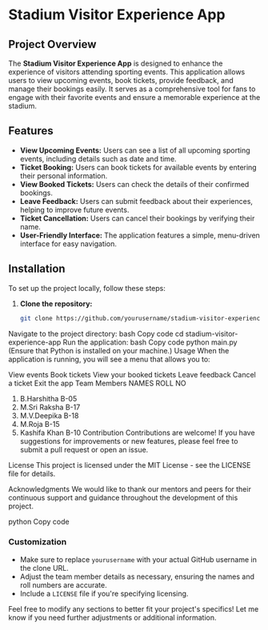 # Stadium Visitor Experience App

## Project Overview

The **Stadium Visitor Experience App** is designed to enhance the experience of visitors attending sporting events. This application allows users to view upcoming events, book tickets, provide feedback, and manage their bookings easily. It serves as a comprehensive tool for fans to engage with their favorite events and ensure a memorable experience at the stadium.

## Features

- **View Upcoming Events:** Users can see a list of all upcoming sporting events, including details such as date and time.
- **Ticket Booking:** Users can book tickets for available events by entering their personal information.
- **View Booked Tickets:** Users can check the details of their confirmed bookings.
- **Leave Feedback:** Users can submit feedback about their experiences, helping to improve future events.
- **Ticket Cancellation:** Users can cancel their bookings by verifying their name.
- **User-Friendly Interface:** The application features a simple, menu-driven interface for easy navigation.

## Installation

To set up the project locally, follow these steps:

1. **Clone the repository:**
   ```bash
   git clone https://github.com/yourusername/stadium-visitor-experience-app.git
Navigate to the project directory:
bash
Copy code
cd stadium-visitor-experience-app
Run the application:
bash
Copy code
python main.py
(Ensure that Python is installed on your machine.)
Usage
When the application is running, you will see a menu that allows you to:

View events
Book tickets
View your booked tickets
Leave feedback
Cancel a ticket
Exit the app
Team Members
NAMES                  ROLL NO
1. B.Harshitha          B-05
2. M.Sri Raksha         B-17
3. M.V.Deepika          B-18
4. M.Roja               B-15
5. Kashifa Khan         B-10
Contribution
Contributions are welcome! If you have suggestions for improvements or new features, please feel free to submit a pull request or open an issue.

License
This project is licensed under the MIT License - see the LICENSE file for details.

Acknowledgments
We would like to thank our mentors and peers for their continuous support and guidance throughout the development of this project.

python
Copy code

### Customization
- Make sure to replace `yourusername` with your actual GitHub username in the clone URL.
- Adjust the team member details as necessary, ensuring the names and roll numbers are accurate.
- Include a `LICENSE` file if you're specifying licensing.

Feel free to modify any sections to better fit your project's specifics! Let me know if you need further adjustments or additional information.




